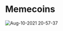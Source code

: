 # Memecoins




















![Aug-10-2021 20-57-37](https://user-images.githubusercontent.com/55071531/128953698-d86ff2fe-c0b8-4e9c-bc7f-955dd91dba74.gif)
